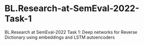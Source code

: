 # BL.Research-at-SemEval-2022-Task-1
BL.Research at SemEval-2022 Task 1: Deep networks for Reverse Dictionary using embeddings and LSTM autoencoders
